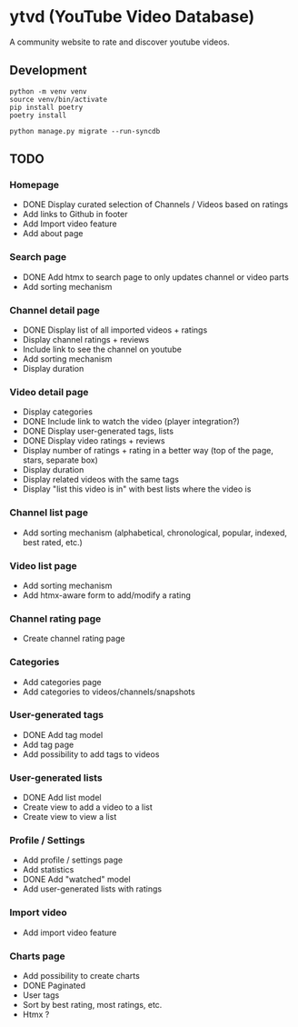 # ytvd (YouTube Video Database)

A community website to rate and discover youtube videos.

## Development

```
python -m venv venv
source venv/bin/activate
pip install poetry
poetry install
```

```
python manage.py migrate --run-syncdb
```

## TODO

### Homepage
- DONE Display curated selection of Channels / Videos based on ratings
- Add links to Github in footer
- Add Import video feature
- Add about page

### Search page
- DONE Add htmx to search page to only updates channel or video parts
- Add sorting mechanism

### Channel detail page
- DONE Display list of all imported videos + ratings
- Display channel ratings + reviews
- Include link to see the channel on youtube
- Add sorting mechanism
- Display duration

### Video detail page
- Display categories
- DONE Include link to watch the video (player integration?)
- DONE Display user-generated tags, lists
- DONE Display video ratings + reviews
- Display number of ratings + rating in a better way (top of the page, stars, separate box)
- Display duration
- Display related videos with the same tags
- Display "list this video is in" with best lists where the video is

### Channel list page
- Add sorting mechanism (alphabetical, chronological, popular, indexed, best rated, etc.)

### Video list page
- Add sorting mechanism
- Add htmx-aware form to add/modify a rating

### Channel rating page
- Create channel rating page

### Categories
- Add categories page
- Add categories to videos/channels/snapshots

### User-generated tags
- DONE Add tag model
- Add tag page
- Add possibility to add tags to videos

### User-generated lists
- DONE Add list model
- Create view to add a video to a list
- Create view to view a list

### Profile / Settings
- Add profile / settings page
- Add statistics
- DONE Add "watched" model
- Add user-generated lists with ratings

### Import video
- Add import video feature

### Charts page
- Add possibility to create charts
- DONE Paginated
- User tags
- Sort by best rating, most ratings, etc.
- Htmx ?
